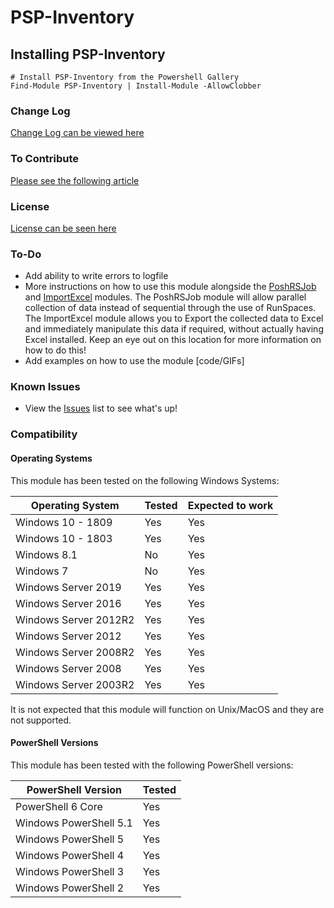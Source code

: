 # PSP-Inventory

## Installing PSP-Inventory

    # Install PSP-Inventory from the Powershell Gallery
    Find-Module PSP-Inventory | Install-Module -AllowClobber

### Change Log

[Change Log can be viewed here](CHANGELOG.md)

### To Contribute

[Please see the following article](CONTRIBUTION.md)

### License

[License can be seen here](LICENSE.md)

### To-Do

- Add ability to write errors to logfile
- More instructions on how to use this module alongside the [PoshRSJob](https://github.com/proxb/PoshRSJob) and [ImportExcel](https://github.com/dfinke/ImportExcel) modules.
The PoshRSJob module will allow parallel collection of data instead of sequential through the use of RunSpaces.
  The ImportExcel module allows you to Export the collected data to Excel and immediately manipulate this data if required, without actually having Excel installed.
  Keep an eye out on this location for more information on how to do this!
- Add examples on how to use the module [code/GIFs]

### Known Issues

- View the [Issues](https://github.com/powershellpr0mpt/PSP-Inventory/issues) list to see what's up! 

### Compatibility

#### Operating Systems

  This module has been tested on the following Windows Systems:

  Operating System | Tested | Expected to work
  ---|---|---
  Windows 10 - 1809 | Yes | Yes
  Windows 10 - 1803 | Yes | Yes
  Windows 8.1 | No | Yes
  Windows 7 | No | Yes
  Windows Server 2019 | Yes | Yes
  Windows Server 2016 | Yes | Yes
  Windows Server 2012R2 | Yes | Yes
  Windows Server 2012 | Yes | Yes
  Windows Server 2008R2 | Yes | Yes
  Windows Server 2008 | Yes | Yes
  Windows Server 2003R2 | Yes | Yes

  It is not expected that this module will function on Unix/MacOS and they are not supported.

#### PowerShell Versions

  This module has been tested with the following PowerShell versions:

  PowerShell Version | Tested
  --- | ---
  PowerShell 6 Core | Yes
Windows PowerShell 5.1 | Yes
Windows PowerShell 5 | Yes
Windows PowerShell 4 | Yes
Windows PowerShell 3 | Yes
Windows PowerShell 2 | Yes